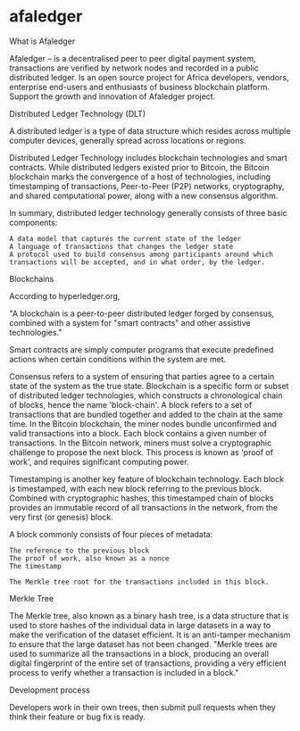 # afaledger
What is Afaledger

Afaledger – is a decentralised peer to peer digital payment system, transactions are verified by network nodes and recorded in a public distributed ledger. Is an open source project for Africa developers, vendors, enterprise end-users and enthusiasts of business blockchain platform. Support the growth and innovation of Afaledger project.

Distributed Ledger Technology (DLT)

A distributed ledger is a type of data structure which resides across multiple computer devices, generally spread across locations or regions.

Distributed Ledger Technology includes blockchain technologies and smart contracts. While distributed ledgers existed prior to Bitcoin, the Bitcoin blockchain marks the convergence of a host of technologies, including timestamping of transactions, Peer-to-Peer (P2P) networks, cryptography, and shared computational power, along with a new consensus algorithm.

In summary, distributed ledger technology generally consists of three basic components:

    A data model that captures the current state of the ledger
    A language of transactions that changes the ledger state
    A protocol used to build consensus among participants around which transactions will be accepted, and in what order, by the ledger.
    
  Blockchains

According to hyperledger.org,

"A blockchain is a peer-to-peer distributed ledger forged by consensus, combined with a system for "smart contracts" and other assistive technologies."

Smart contracts are simply computer programs that execute predefined actions when certain conditions within the system are met.

Consensus refers to a system of ensuring that parties agree to a certain state of the system as the true state. Blockchain is a specific form or subset of distributed ledger technologies, which constructs a chronological chain of blocks, hence the name 'block-chain'. A block refers to a set of transactions that are bundled together and added to the chain at the same time. In the Bitcoin blockchain, the miner nodes bundle unconfirmed and valid transactions into a block. Each block contains a given number of transactions. In the Bitcoin network, miners must solve a cryptographic challenge to propose the next block. This process is known as 'proof of work', and requires significant computing power.

Timestamping is another key feature of blockchain technology. Each block is timestamped, with each new block referring to the previous block. Combined with cryptographic hashes, this timestamped chain of blocks provides an immutable record of all transactions in the network, from the very first (or genesis) block.

A block commonly consists of four pieces of metadata:

    The reference to the previous block
    The proof of work, also known as a nonce
    The timestamp

    The Merkle tree root for the transactions included in this block.

Merkle Tree

The Merkle tree, also known as a binary hash tree, is a data structure that is used to store hashes of the individual data in large datasets in a way to make the verification of the dataset efficient. It is an anti-tamper mechanism to ensure that the large dataset has not been changed. 
"Merkle trees are used to summarize all the transactions in a block, producing an overall digital fingerprint of the entire set of transactions, providing a very efficient process to verify whether a transaction is included in a block."

Development process

Developers work in their own trees, then submit pull requests when they think their feature or bug fix is ready.
